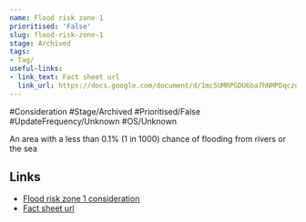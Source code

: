 ```yaml
---
name: Flood risk zone 1
prioritised: 'False'
slug: flood-risk-zone-1
stage: Archived
tags:
- Tag/
useful-links:
- link_text: Fact sheet url
  link_url: https://docs.google.com/document/d/1mc5UMRPGDU6ba7hNMPDqczdvB4Geu0Mm2aN19GRmASg/edit#heading=h.lb9do641w06g
---
```


#Consideration #Stage/Archived #Prioritised/False #UpdateFrequency/Unknown #OS/Unknown

An area with a less than 0.1% (1 in 1000) chance of flooding from rivers or the sea

## Links

* [Flood risk zone 1 consideration](https://design.planning.data.gov.uk/planning-consideration/flood-risk-zone-1)
* [Fact sheet url](https://docs.google.com/document/d/1mc5UMRPGDU6ba7hNMPDqczdvB4Geu0Mm2aN19GRmASg/edit#heading=h.lb9do641w06g)
